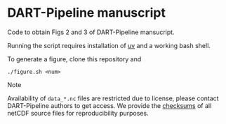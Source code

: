 # DART-Pipeline manuscript

Code to obtain Figs 2 and 3 of DART-Pipeline mansucript.

Running the script requires installation of
[uv](https://github.com/astral-sh/uv) and a working bash shell.

To generate a figure, clone this repository and

```shell
./figure.sh <num>
```

> [!NOTE]
> Availability of `data_*.nc` files are restricted due to license, please
> contact DART-Pipeline authors to get access. We provide the
> [checksums](SHA256SUMS.txt) of all netCDF source files for reproducibility
> purposes.


